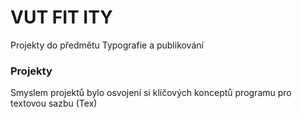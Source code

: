 # VUT FIT ITY

Projekty do předmětu Typografie a publikování

### Projekty
Smyslem projektů bylo osvojení si klíčových konceptů programu pro textovou sazbu (Tex)

